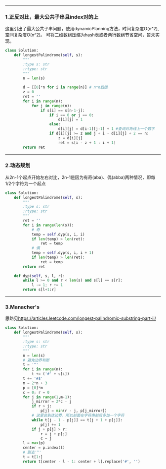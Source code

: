 -------------------------
### 1.正反对比，最大公共子串且index对的上
   这里引出了最大公共子串问题，使用dynamicPlanning方法，时间复杂度O(n^2),空间复杂度O(n^2)。
   可将二维数组压缩为hash表或者两行数组节省空间，暂未实现。
```py
class Solution:
    def longestPalindrome(self, s):
        """
        :type s: str
        :rtype: str
        """
        n = len(s)
        
        d = [[0]*n for i in range(n)] # n*n数组
        z = 0
        ret = ''
        for i in range(n):
            for j in range(n):
                if s[i] == s[n-1-j]:
                    if i == 0 or j == 0:
                        d[i][j] = 1
                    else:
                        d[i][j] = d[i-1][j-1] + 1 #查询对角线上一个数字 
                    if d[i][j] >= z and j + i - d[i][j] + 2 == n:
                        z = d[i][j]
                        ret = s[i - z + 1 : i + 1]
        return ret
 ```
        
        
-------------------------
### 2.动态规划
  从2n-1个起点开始左右对比，2n-1是因为有奇(aba)、偶(abba)两种情况，即每1/2个字符为一个起点
```py
class Solution:
    def longestPalindrome(self, s):
        """
        :type s: str
        :rtype: str
        """
        ret = ''
        for i in range(len(s)):
            # 奇
            temp = self.dyp(s, i, i)
            if len(temp) > len(ret):
                ret = temp
            # 偶
            temp = self.dyp(s, i, i + 1)
            if len(temp) > len(ret):
                ret = temp
        return ret
        
    def dyp(self, s, l, r):
        while l >= 0 and r < len(s) and s[l] == s[r]:
            l -= 1; r += 1
        return s[l+1:r]
```

-------------------------
### 3.Manacher's
思路见<https://articles.leetcode.com/longest-palindromic-substring-part-ii/>

```py
class Solution:
    def longestPalindrome(self, s):
        """
        :type s: str
        :rtype: str
        """
        n = len(s)
        # 避免边界判断
        t = '^'
        for i in range(n):
            t += ('#' + s[i])
        t += '#$'
        m = 2*n + 3
        p = [0]*m
        c = 0; r = 0
        for j in range(1,m-1):
            j_mirror = 2*c - j
            if r > j:
                p[j] = min(r - j, p[j_mirror])
            # 这里会到达边界，所以前面在字符串前后多加一个字符
            while t[j - 1 - p[j]] == t[j + 1 + p[j]]:
                p[j] += 1
            if j + p[j] > r:
                r = j + p[j]
                c = j
        l = max(p)
        center = p.index(l)
        # 删去'^'
        t = t[1:]
        return t[center - l - 1: center + l].replace('#', '')
```
